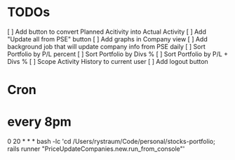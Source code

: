 # TODOs

[ ] Add button to convert Planned Acitivity into Actual Activity
[ ] Add "Update all from PSE" button
[ ] Add graphs in Company view
[ ] Add background job that will update company info from PSE daily
[ ] Sort Portfolio by P/L percent
[ ] Sort Portfolio by Divs %
[ ] Sort Portfolio by P/L + Divs %
[ ] Scope Activity History to current user
[ ] Add logout button

# Cron

# every 8pm
0 20 * * * bash -lc 'cd /Users/rystraum/Code/personal/stocks-portfolio; rails runner "PriceUpdateCompanies.new.run_from_console"'
